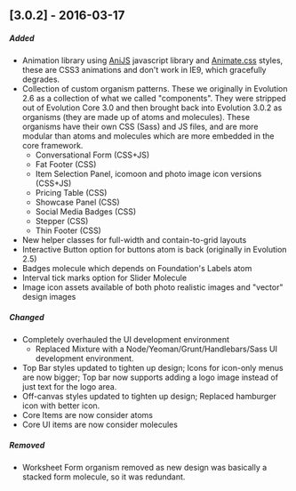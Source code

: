 <!--
## [Unreleased]
-->

## [3.0.2] - 2016-03-17

##### Added
- Animation library using [AniJS](http://anijs.github.io/) javascript library and [Animate.css](https://github.com/daneden/animate.css) styles, these are CSS3 animations and don't work in IE9, which gracefully degrades.
- Collection of custom organism patterns. These we originally in Evolution 2.6 as a collection of what we called "components". They were stripped out of Evolution Core 3.0 and then brought back into Evolution 3.0.2 as organisms (they are made up of atoms and molecules). These organisms have their own CSS (Sass) and JS files, and are more modular than atoms and molecules which are more embedded in the core framework.
	- Conversational Form (CSS+JS)
	- Fat Footer (CSS)
	- Item Selection Panel, icomoon and photo image icon versions (CSS+JS)
	- Pricing Table (CSS)
	- Showcase Panel (CSS)
	- Social Media Badges (CSS)
	- Stepper (CSS)
	- Thin Footer (CSS)
- New helper classes for full-width and contain-to-grid layouts
- Interactive Button option for buttons atom is back (originally in Evolution 2.5)
- Badges molecule which depends on Foundation's Labels atom
- Interval tick marks option for Slider Molecule
- Image icon assets available of both photo realistic images and "vector" design images

##### Changed
- Completely overhauled the UI development environment
	- Replaced Mixture with a Node/Yeoman/Grunt/Handlebars/Sass UI development environment.
- Top Bar styles updated to tighten up design; Icons for icon-only menus are now bigger; Top bar now supports adding a logo image instead of just text for the logo area.
- Off-canvas styles updated to tighten up design; Replaced hamburger icon with better icon.
- Core Items are now consider atoms
- Core UI items are now consider molecules

##### Removed
- Worksheet Form organism removed as new design was basically a stacked form molecule, so it was redundant.